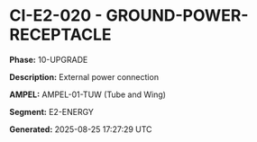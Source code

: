 # CI-E2-020 - GROUND-POWER-RECEPTACLE

**Phase:** 10-UPGRADE

**Description:** External power connection

**AMPEL:** AMPEL-01-TUW (Tube and Wing)

**Segment:** E2-ENERGY

**Generated:** 2025-08-25 17:27:29 UTC
